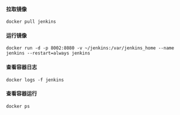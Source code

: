 #### 拉取镜像
```
docker pull jenkins
```
#### 运行镜像
```
docker run -d -p 8002:8080 -v ~/jenkins:/var/jenkins_home --name jenkins --restart=always jenkins
```
#### 查看容器日志
```
docker logs -f jenkins
```
#### 查看容器运行
```
docker ps
```
